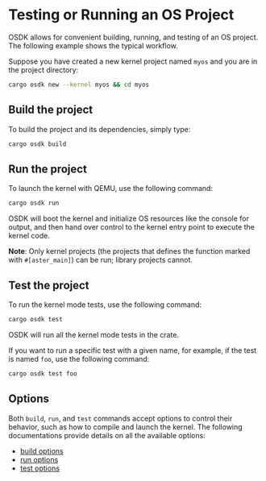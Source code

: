 # Testing or Running an OS Project

OSDK allows for convenient building, running, and testing of an OS project. The following example shows the typical workflow.

Suppose you have created a new kernel project named `myos` and you are in the project directory:

```bash
cargo osdk new --kernel myos && cd myos
```

## Build the project

To build the project and its dependencies, simply type:

```bash
cargo osdk build
```

## Run the project

To launch the kernel with QEMU, use the following command:

```bash
cargo osdk run
```

OSDK will boot the kernel and initialize OS resources like the console for output, and then hand over control to the kernel entry point to execute the kernel code. 

**Note**: Only kernel projects (the projects that defines the function marked with `#[aster_main]`) can be run; library projects cannot.


## Test the project

To run the kernel mode tests, use the following command:

```bash
cargo osdk test
```

OSDK will run all the kernel mode tests in the crate. 

If you want to run a specific test with a given name, for example, if the test is named `foo`, use the following command:

```bash
cargo osdk test foo
```

## Options

Both `build`, `run`, and `test` commands accept options to control their behavior, such as how to compile and launch the kernel. The following documentations provide details on all the available options:

- [build options](../reference/commands/build.md)
- [run options](../reference/commands/run.md)
- [test options](../reference/commands/test.md)
